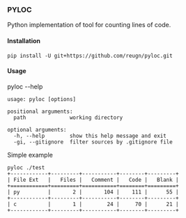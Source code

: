 ### PYLOC
Python implementation of tool for counting lines of code.

#### Installation
```
pip install -U git+https://github.com/reugn/pyloc.git
```

#### Usage
pyloc --help
```
usage: pyloc [options]

positional arguments:
  path              working directory

optional arguments:
  -h, --help        show this help message and exit
  -gi, --gitignore  filter sources by .gitignore file

```

Simple example
```
pyloc ./test
+------------+---------+-----------+--------+---------+
| File Ext   |   Files |   Comment |   Code |   Blank |
+============+=========+===========+========+=========+
| py         |       2 |       104 |    111 |      55 |
+------------+---------+-----------+--------+---------+
| c          |       1 |        24 |     70 |      21 |
+------------+---------+-----------+--------+---------+

```
